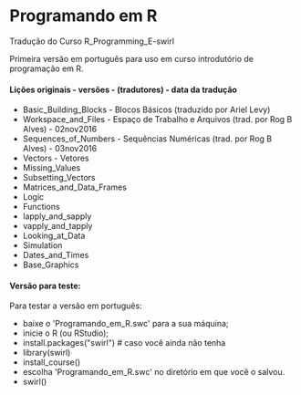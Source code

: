 # Programando em R 

Tradução do Curso R_Programming_E-swirl

Primeira versão em português para uso em curso introdutório de programação em R.



#### Lições originais - versões - (tradutores) - data da tradução

* Basic_Building_Blocks - Blocos Básicos (traduzido por Ariel Levy)
* Workspace_and_Files - Espaço de Trabalho e Arquivos (trad. por Rog B Alves) - 02nov2016
* Sequences_of_Numbers - Sequências Numéricas (trad. por Rog B Alves) - 03nov2016
* Vectors - Vetores
* Missing_Values
* Subsetting_Vectors
* Matrices_and_Data_Frames
* Logic
* Functions
* lapply_and_sapply
* vapply_and_tapply
* Looking_at_Data
* Simulation
* Dates_and_Times
* Base_Graphics



#### Versão para teste:

Para testar a versão em português:

* baixe o 'Programando_em_R.swc' para a sua máquina;
* inicie o R (ou RStudio);
* install.packages("swirl") # caso você ainda não tenha
* library(swirl)
* install_course()
* escolha 'Programando_em_R.swc' no diretório em que você o salvou.
* swirl()
